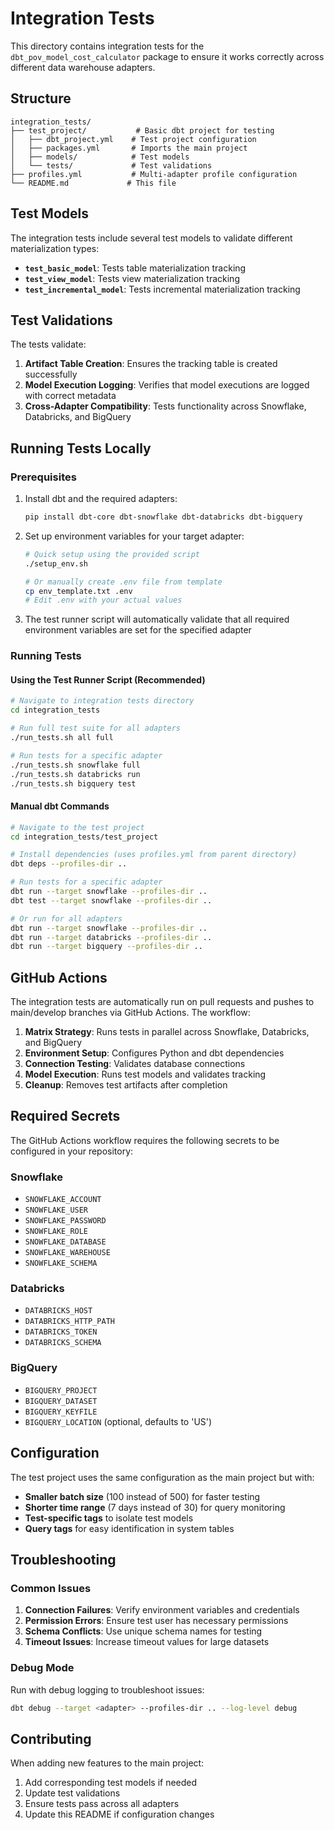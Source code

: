 # Integration Tests

This directory contains integration tests for the `dbt_pov_model_cost_calculator` package to ensure it works correctly across different data warehouse adapters.

## Structure

```
integration_tests/
├── test_project/           # Basic dbt project for testing
│   ├── dbt_project.yml    # Test project configuration
│   ├── packages.yml       # Imports the main project
│   ├── models/            # Test models
│   └── tests/             # Test validations
├── profiles.yml           # Multi-adapter profile configuration
└── README.md             # This file
```

## Test Models

The integration tests include several test models to validate different materialization types:

- **`test_basic_model`**: Tests table materialization tracking
- **`test_view_model`**: Tests view materialization tracking  
- **`test_incremental_model`**: Tests incremental materialization tracking

## Test Validations

The tests validate:

1. **Artifact Table Creation**: Ensures the tracking table is created successfully
2. **Model Execution Logging**: Verifies that model executions are logged with correct metadata
3. **Cross-Adapter Compatibility**: Tests functionality across Snowflake, Databricks, and BigQuery

## Running Tests Locally

### Prerequisites

1. Install dbt and the required adapters:
   ```bash
   pip install dbt-core dbt-snowflake dbt-databricks dbt-bigquery
   ```

2. Set up environment variables for your target adapter:
   ```bash
   # Quick setup using the provided script
   ./setup_env.sh
   
   # Or manually create .env file from template
   cp env_template.txt .env
   # Edit .env with your actual values
   ```

3. The test runner script will automatically validate that all required environment variables are set for the specified adapter

### Running Tests

#### Using the Test Runner Script (Recommended)

```bash
# Navigate to integration tests directory
cd integration_tests

# Run full test suite for all adapters
./run_tests.sh all full

# Run tests for a specific adapter
./run_tests.sh snowflake full
./run_tests.sh databricks run
./run_tests.sh bigquery test
```

#### Manual dbt Commands

```bash
# Navigate to the test project
cd integration_tests/test_project

# Install dependencies (uses profiles.yml from parent directory)
dbt deps --profiles-dir ..

# Run tests for a specific adapter
dbt run --target snowflake --profiles-dir ..
dbt test --target snowflake --profiles-dir ..

# Or run for all adapters
dbt run --target snowflake --profiles-dir ..
dbt run --target databricks --profiles-dir ..
dbt run --target bigquery --profiles-dir ..
```

## GitHub Actions

The integration tests are automatically run on pull requests and pushes to main/develop branches via GitHub Actions. The workflow:

1. **Matrix Strategy**: Runs tests in parallel across Snowflake, Databricks, and BigQuery
2. **Environment Setup**: Configures Python and dbt dependencies
3. **Connection Testing**: Validates database connections
4. **Model Execution**: Runs test models and validates tracking
5. **Cleanup**: Removes test artifacts after completion

## Required Secrets

The GitHub Actions workflow requires the following secrets to be configured in your repository:

### Snowflake
- `SNOWFLAKE_ACCOUNT`
- `SNOWFLAKE_USER`
- `SNOWFLAKE_PASSWORD`
- `SNOWFLAKE_ROLE`
- `SNOWFLAKE_DATABASE`
- `SNOWFLAKE_WAREHOUSE`
- `SNOWFLAKE_SCHEMA`

### Databricks
- `DATABRICKS_HOST`
- `DATABRICKS_HTTP_PATH`
- `DATABRICKS_TOKEN`
- `DATABRICKS_SCHEMA`

### BigQuery
- `BIGQUERY_PROJECT`
- `BIGQUERY_DATASET`
- `BIGQUERY_KEYFILE`
- `BIGQUERY_LOCATION` (optional, defaults to 'US')

## Configuration

The test project uses the same configuration as the main project but with:

- **Smaller batch size** (100 instead of 500) for faster testing
- **Shorter time range** (7 days instead of 30) for query monitoring
- **Test-specific tags** to isolate test models
- **Query tags** for easy identification in system tables

## Troubleshooting

### Common Issues

1. **Connection Failures**: Verify environment variables and credentials
2. **Permission Errors**: Ensure test user has necessary permissions
3. **Schema Conflicts**: Use unique schema names for testing
4. **Timeout Issues**: Increase timeout values for large datasets

### Debug Mode

Run with debug logging to troubleshoot issues:

```bash
dbt debug --target <adapter> --profiles-dir .. --log-level debug
```

## Contributing

When adding new features to the main project:

1. Add corresponding test models if needed
2. Update test validations
3. Ensure tests pass across all adapters
4. Update this README if configuration changes
